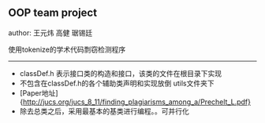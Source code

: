 ## OOP team project 

author: 王元炜 高健 琚锡廷

使用tokenize的学术代码剽窃检测程序

----------------------------------------

+ classDef.h 表示接口类的构造和接口，该类的文件在根目录下实现
+ 不包含在classDef.h的各个辅助类声明和实现放倒 utils文件夹下
+ [Paper地址]{http://jucs.org/jucs_8_11/finding_plagiarisms_among_a/Prechelt_L.pdf}
+ 除去总类之后，采用最基本的基类进行编程。。可并行化